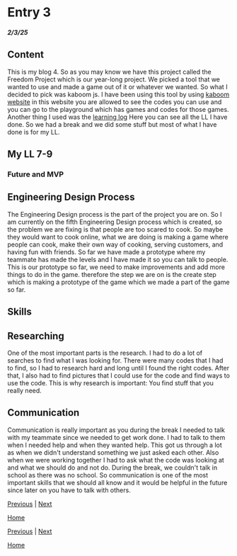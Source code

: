 # Entry 3
##### 2/3/25

## Content 
This is my blog 4. So as you may know we have this project called the Freedom Project which is our year-long project. We picked a tool that we wanted to use and made a game out of it or whatever we wanted. So what I decided to pick was kaboom js. I have been using this tool by using [kaboom website](https://kaboomjs.com/) in this website you are allowed to see the codes you can use and you can go to the playground which has games and codes for those games. Another thing I used was the [learning log](../tool/learning-log.md) Here you can see all the LL I have done. So we had a break and we did some stuff but most of what I have done is for my LL.

## My LL 7-9







### Future and MVP

## Engineering Design Process
The Engineering Design process is the part of the project you are on. So I am currently on the fifth Engineering Design process which is created, so the problem we are fixing is that people are too scared to cook. So maybe they would want to cook online, what we are doing is making a game where people can cook, make their own way of cooking, serving customers, and having fun with friends. So far we have made a prototype where my teammate has made the levels and I have made it so you can talk to people. This is our prototype so far, we need to make improvements and add more things to do in the game. therefore the step we are on is the create step which is making a prototype of the game which we made a part of the game so far. 

## Skills 

## Researching
One of the most important parts is the research. I had to do a lot of searches to find what I was looking for. There were many codes that I had to find, so I had to research hard and long until I found the right codes. After that, I also had to find pictures that I could use for the code and find ways to use the code. This is why research is important: You find stuff that you really need. 

## Communication 
Communication is really important as you during the break I needed to talk with my teammate since we needed to get work done. I had to talk to them when I needed help and when they wanted help. This got us through a lot as when we didn't understand something we just asked each other. Also when we were working together I had to ask what the code was looking at and what we should do and not do. During the break, we couldn't talk in school as there was no school. So communication is one of the most important skills that we should all know and it would be helpful in the future since later on you have to talk with others.




[Previous](entry02.md) | [Next](entry04.md)

[Home](../README.md)






[Previous](entry03.md) | [Next](entry05.md)

[Home](../README.md)
